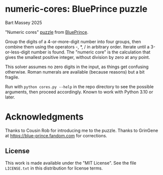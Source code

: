 # numeric-cores: BluePrince puzzle
Bart Massey 2025

"Numeric cores" [puzzle](https://blue-prince.fandom.com/wiki/Numeric_Core)
from [BluePrince](https://www.blueprincegame.com/).

Group the digits of a 4-or-more-digit number into four
groups, then combine them using the operators -, *, / in
arbitrary order. Iterate until a 3-or-less-digit number is
found.  The "numeric core" is the calculation that gives the
smallest positive integer, without division by zero at any
point.

This solver assumes no zero digits in the input, as things
get confusing otherwise. Roman numerals are available
(because reasons) but a bit fragile.

Run with `python cores.py --help` in the repo directory to
see the possible arguments, then proceed accordingly. Known
to work with Python 3.10 or later.

# Acknowledgments

Thanks to Cousin Rob for introducing me to the
puzzle. Thanks to GrinGene at
<https://blue-prince.fandom.com> for corrections.

## License

This work is made available under the "MIT License". See the
file `LICENSE.txt` in this distribution for license terms.
